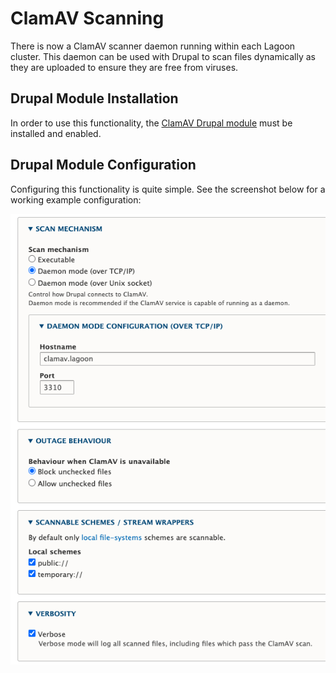 # ClamAV Scanning
There is now a ClamAV scanner daemon running within each Lagoon cluster. This daemon can be used with Drupal to scan files dynamically as they are uploaded to ensure they are free from viruses.

## Drupal Module Installation
In order to use this functionality, the [ClamAV Drupal module](https://www.drupal.org/project/clamav) must be installed and enabled.

## Drupal Module Configuration
Configuring this functionality is quite simple. See the screenshot below for a working example configuration:

![ClamAV Module Configuration Example](clamav_config.png)